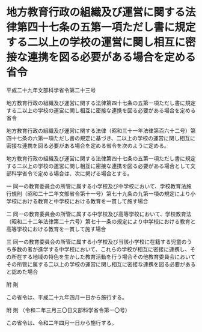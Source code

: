 # 地方教育行政の組織及び運営に関する法律第四十七条の五第一項ただし書に規定する二以上の学校の運営に関し相互に密接な連携を図る必要がある場合を定める省令

平成二十九年文部科学省令第二十三号

地方教育行政の組織及び運営に関する法律第四十七条の五第一項ただし書に規定する二以上の学校の運営に関し相互に密接な連携を図る必要がある場合を定める省令

地方教育行政の組織及び運営に関する法律（昭和三十一年法律第百六十二号）第四十七条の六第一項ただし書の規定に基づき、二以上の学校の運営に関し相互に密接な連携を図る必要がある場合を定める省令を次のように定める。

地方教育行政の組織及び運営に関する法律第四十七条の五第一項ただし書に規定する二以上の学校の運営に関し相互に密接な連携を図る必要がある場合として文部科学省令で定める場合は、次に掲げる場合とする。

一 同一の教育委員会の所管に属する小学校及び中学校において、学校教育法施行規則（昭和二十二年文部省令第十一号）第七十九条の九第一項の規定により小学校における教育と中学校における教育を一貫して施す場合

二 同一の教育委員会の所管に属する中学校及び高等学校において、学校教育法（昭和二十二年法律第二十六号）第七十一条の規定により中学校における教育と高等学校における教育を一貫して施す場合

三 同一の教育委員会の所管に属する小学校及び当該小学校に在籍する児童のうち多数の者が進学する中学校において、これらの学校が相互に密接に連携し、その所在する地域の特色を生かした教育活動を行う場合その他教育委員会においてその所管に属する二以上の学校の運営に関し相互に密接な連携を図る必要があると認めた場合

附 則

この省令は、平成二十九年四月一日から施行する。

附 則 （令和二年三月三〇日文部科学省令第一〇号）

この省令は、令和二年四月一日から施行する。
